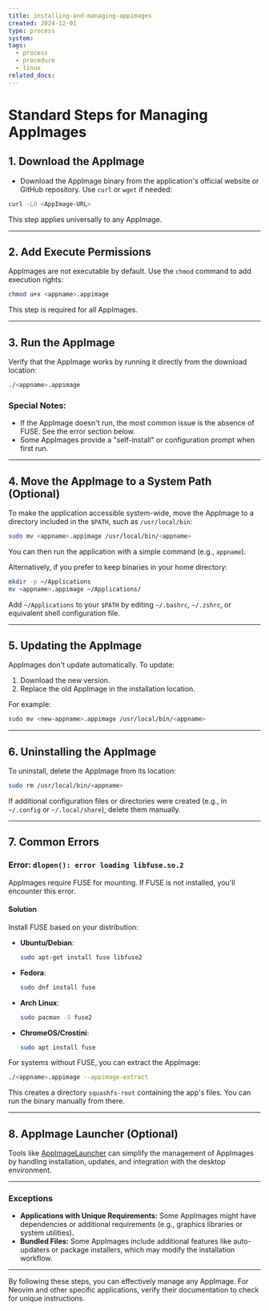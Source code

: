 ```yaml
---
title: installing-and-managing-appimages
created: 2024-12-01
type: process
system: 
tags:
  - process
  - procedure
  - linux
related_docs:
---
```


# **Standard Steps for Managing AppImages**

## **1. Download the AppImage**

- Download the AppImage binary from the application's official website or GitHub repository. Use `curl` or `wget` if needed:

```bash
curl -LO <AppImage-URL>
```

This step applies universally to any AppImage.

---

## **2. Add Execute Permissions**

AppImages are not executable by default. Use the `chmod` command to add execution rights:

```bash
chmod u+x <appname>.appimage
```

This step is required for all AppImages.

---

## **3. Run the AppImage**

Verify that the AppImage works by running it directly from the download location:

```bash
./<appname>.appimage
```

### **Special Notes:**

- If the AppImage doesn't run, the most common issue is the absence of FUSE. See the error section below.
- Some AppImages provide a "self-install" or configuration prompt when first run.

---

## **4. Move the AppImage to a System Path (Optional)**

To make the application accessible system-wide, move the AppImage to a directory included in the `$PATH`, such as `/usr/local/bin`:

```bash
sudo mv <appname>.appimage /usr/local/bin/<appname>
```

You can then run the application with a simple command (e.g., `appname`).

Alternatively, if you prefer to keep binaries in your home directory:

```bash
mkdir -p ~/Applications
mv <appname>.appimage ~/Applications/
```

Add `~/Applications` to your `$PATH` by editing `~/.bashrc`, `~/.zshrc`, or equivalent shell configuration file.

---

## **5. Updating the AppImage**

AppImages don't update automatically. To update:

1. Download the new version.
2. Replace the old AppImage in the installation location.

For example:

```bash
sudo mv <new-appname>.appimage /usr/local/bin/<appname>
```

---

## **6. Uninstalling the AppImage**

To uninstall, delete the AppImage from its location:

```bash
sudo rm /usr/local/bin/<appname>
```

If additional configuration files or directories were created (e.g., in `~/.config` or `~/.local/share`), delete them manually.

---

## **7. Common Errors**

### **Error: `dlopen(): error loading libfuse.so.2`**

AppImages require FUSE for mounting. If FUSE is not installed, you'll encounter this error.

#### **Solution**

Install FUSE based on your distribution:

- **Ubuntu/Debian**:
    
    ```bash
    sudo apt-get install fuse libfuse2
    ```
    
- **Fedora**:
    
    ```bash
    sudo dnf install fuse
    ```
    
- **Arch Linux**:
    
    ```bash
    sudo pacman -S fuse2
    ```
    
- **ChromeOS/Crostini**:
    
    ```bash
    sudo apt install fuse
    ```
    

For systems without FUSE, you can extract the AppImage:

```bash
./<appname>.appimage --appimage-extract
```

This creates a directory `squashfs-root` containing the app's files. You can run the binary manually from there.

---

## **8. AppImage Launcher (Optional)**

Tools like [AppImageLauncher](https://github.com/TheAssassin/AppImageLauncher) can simplify the management of AppImages by handling installation, updates, and integration with the desktop environment.

---

### **Exceptions**

- **Applications with Unique Requirements:** Some AppImages might have dependencies or additional requirements (e.g., graphics libraries or system utilities).
- **Bundled Files:** Some AppImages include additional features like auto-updaters or package installers, which may modify the installation workflow.

---

By following these steps, you can effectively manage any AppImage. For Neovim and other specific applications, verify their documentation to check for unique instructions.
